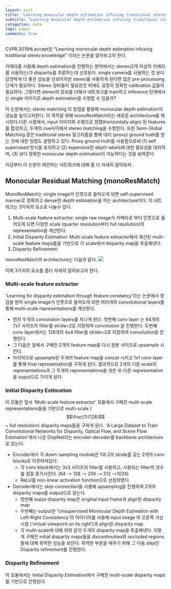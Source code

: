 ```yaml
---
layout: post
title: "Learning monocular depth estimation infusing traditional stereo knowledge"
subtitle: "Learning monocular depth estimation infusing traditional stereo knowledge"
categories: data
tags: paper
comments: true
---
```


CVPR 2019에 accept된 "Learning monocular depth estimation infusing traditional stereo knowledge" 이라는 논문을 알아보고자 한다. 

카메라를 사용해 depth estimation을 진행하는 분야에서는 stereo(2개 이상의 카메라를 사용하는)가 disparity를 추론하는데 선호된다. single camera를 사용하는 것 보다 당연하게 더 좋은 성능을 선보이지만 stereo를 사용하게 된다면 많은 pre-processing 단계가 필요하다. Stereo 장비들이 필요한것 외에도 굉장히 정확한 calibration 값들이 필요하다. 그렇다면 stereo의 정보를 더해서 네트워크를 train하고 inference 단계에서는 single 이미지로 depth estimation을 수행할 수 있을까? 

이 논문에서는 stereo matching 의 장점을 활용해 monocular depth estimation의 성능을 높이고자한다. 이 목적을 위해 monoResMatch라는 새로운 architecture를 제시한다.다른 시점에서, input 이미지와 수평으로 정렬(horizontally align) 된 features를 합성하고, 두개의 cue사이에서 stereo matching을 수행한다. 또한 Semi-Global Matching 같은 traditional stereo 알고리즘을 통해 대리 (proxy) ground truth를 얻는 것에 대한 장점도 설명하고 있다. Proxy ground truth를 사용함으로써 (1) self supervised 방식을 유지하고 (2) expensive한 depth labels에 대한 필요성을 대처하며, (3) 보다 정확한 monocular depth estimation이 가능하다는 것을 보여준다. 

지금부터 이 논문이 제안하는 네트워크에 대해 좀 더 자세히 알아보자.

## Monocular Residual Matching (monoResMatch)
MonoResMatch는 single image가 인풋으로 들어오게 되면 self-supervised manner로 정확하고 dense한 depth estimation을 하는 architecture이다. 이 네트워크는 3가지의 요소로 나눌수 있다. 
1. Multi-scale feature extractor: single raw image가 카메라로 부터 인풋으로 들어오게 되면 다양한 scale (quarter resolution부터 full resolution)의 representation을 계산한다. 
2. Initial Disparity Estimation: Multi-scale feature extractor에서 계산된 multi-scale feature maps들을 기반으로 각 scale에서 disparity map을 추출해낸다.
3. Disparity Refinement:

monoResMatch의 architecture는 다음과 같다.
<img src="https://github.com/abeyang00/abeyang00.github.io/blob/master/assets/img/monoResMatch_architecture.png">

이제 3가지의 요소를 좀더 자세히 알아보고자 한다.

### Multi-scale feature extractor
'Learning for disparity estimation through feature constancy'라는 논문에서 영감을 받아 single image가 인풋으로 들어오게 되면 여러개의 convolutional layers를 통해 multi-scale representations를 계산한다.
- 먼저 두개의 convolution layers를 지나게 된다. 첫번째 conv layer 는 64개의 7x7 사이즈의 filter를 stride=2로 지정하여 convolution 을 진행한다. 
  두번째 conv layer에서는 128개의 4x4 filter를 stride=2로 지정하여 convolution을 진행한다. 
- 그 다음은 앞에서 구해진 2개의 feature map을 다시 원본 사이즈로 upsample 시킨다.
- 마지막으로 upsample된 두개의 feature map을 concat 시키고 1x1 conv layer를 통해 final representation을 구하게 된다. 
결과적으로 2개의 다른 scale의 representations과 그 두개의 representations을 섞은 또 다른 representation을 ouput으로 가지게 된다.
  
### Initial Disparity Estimation
이 모듈은 앞서 'Multi-scale feature extractor' 모듈에서 구해진 multi-scale representations들을 기반으로 multi-scale ($$\frac{1}{128}$$ ~ full resolution) disparity maps들을 구하게 된다. 'A Large Dataset to Train Convolutional Networks for Disparity, Optical Flow, and Scene Flow Estimation'에서 나온 DispNet라는 encoder-decoder를 backbone architecture로 갖는다.
- Encoder에서 각 down-sampling module은 1과 2의 stride를 갖는 2개의 conv blocks로 이루어져있다. 
  - 각 conv block에서는 3x3 사이즈의 filter를 사용하고, 사용되는 filter의 갯수를 점점 증가시킨다. (64 -> 128 -> 256 -> 512 ->1024)
  - ReLU를 non-linear activation function으로 선정하였다. 
- Decoder에서는 skip-connection을 사용해 upsampling을 진행하여 2개의 disparity maps를 output으로 갖는다.
  - 첫번째 ouput disparity map은 original input frame과 align된 disparity map
  - 두번째는 output은 'Unsupervised Monocular Depth Estimation with Left-Right Consistency'의 아이디어를 사용해 input image 의 오른쪽 가상시점 ('virtual viewpoint on its right')과 align된 disparity map
  - 각 multi-scale에 대해 위와 같이 두개의 disparity map을 추출해낸다.
이렇게 구해진 initial disparity maps들을 discontinuities와 occluded regions들에 대해 취약한 성능을 보인다. 취약한 부분을 매꾸기 위해 그 다음 step인 Disparity refinement를 진행한다.
  
### Disparity Refinement
이 모듈에서는 Initial Disparity Estimation에서 구해진 multi-scale disparity maps를 기반으로 진행된다.



